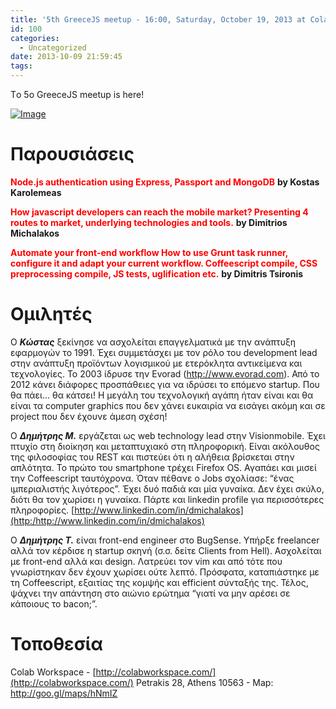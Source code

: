 ```yaml
---
title: '5th GreeceJS meetup - 16:00, Saturday, October 19, 2013 at Colab'
id: 100
categories:
  - Uncategorized
date: 2013-10-09 21:59:45
tags:
---
```


Τo 5o GreeceJS meetup is here!

[![Image](http://greecejs.files.wordpress.com/2013/10/javascript-logo.png?w=487)](http://greecejs.files.wordpress.com/2013/10/javascript-logo.png)

# Παρουσιάσεις

<span style="color:#ff0000;">**Node.js authentication using Express, Passport and MongoDB**</span>
**by Kostas Karolemeas**

<span style="color:#ff0000;">**How javascript developers can reach the mobile market? Presenting 4 routes to market, underlying technologies and tools.**</span>
**by Dimitrios Michalakos**

<span style="color:#ff0000;">**Automate your front-end workflow How to use Grunt task runner, configure it and adapt your current workflow. Coffeescript compile, CSS preprocessing compile, JS tests, uglification etc.**</span>
**by Dimitris Tsironis**

# 

# Ομιλητές

Ο _**Κώστας**_ ξεκίνησε να ασχολείται επαγγελματικά με την ανάπτυξη εφαρμογών το 1991\. Έχει συμμετάσχει με τον ρόλο του development lead στην ανάπτυξη προϊόντων λογισμικού με ετερόκλητα αντικείμενα και τεχνολογίες. Το 2003 ίδρυσε την Εvorad (http://www.evorad.com). Από το 2012 κάνει διάφορες προσπάθειες για να ιδρύσει το επόμενο startup. Που θα πάει... θα κάτσει! Η μεγάλη του τεχνολογική αγάπη ήταν είναι και θα είναι τα computer graphics που δεν χάνει ευκαιρία να εισάγει ακόμη και σε project που δεν έχουνε άμεση σχέση!

Ο _**Δημήτρης Μ.**_ εργάζεται ως web technology lead στην Visionmobile. Έχει πτυχίο στη διοίκηση και μεταπτυχιακό στη πληροφορική. Είναι ακόλουθος της φιλοσοφίας του REST και πιστεύει ότι η αλήθεια βρίσκεται στην απλότητα. Το πρώτο του smartphone τρέχει Firefox OS. Αγαπάει και μισεί την Coffeescript ταυτόχρονα. Όταν πέθανε ο Jobs σχολίασε: “ένας ιμπεριαλιστής λιγότερος”. Έχει δυό παδιά και μία γυναίκα. Δεν έχει σκύλο, διότι θα τον χωρίσει η γυναίκα. Πάρτε και linkedin profile για περισσότερες πληροφορίες. [http://www.linkedin.com/in/dmichalakos](http:/http://www.linkedin.com/in/dmichalakos)

Ο _**Δημήτρης Τ.**_ είναι front-end engineer στο BugSense. Υπήρξε freelancer αλλά τον κέρδισε η startup σκηνή (σ.σ. δείτε Clients from Hell). Ασχολείται με front-end αλλά και design. Λατρεύει τον vim και από τότε που γνωρίστηκαν δεν έχουν χωρίσει ούτε λεπτό. Πρόσφατα, καταπιάστηκε με τη Coffeescript, εξαιτίας της κομψής και efficient σύνταξής της. Τέλος, ψάχνει την απάντηση στο αιώνιο ερώτημα “γιατί να μην αρέσει σε κάποιους το bacon;”.

# 

# Τοποθεσία

Colab Workspace - [http://colabworkspace.com/](http://colabworkspace.com/)
Petrakis 28, Athens 10563 - Map: http://goo.gl/maps/hNmIZ